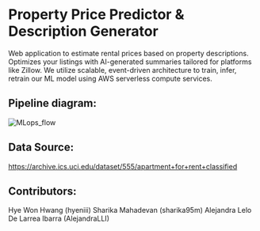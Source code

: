 # Property Price Predictor & Description Generator
 Web application to estimate rental prices based on property descriptions. Optimizes your listings with AI-generated summaries tailored for platforms like Zillow. We utilize scalable, event-driven architecture to train, infer, retrain our ML model using AWS serverless compute services.

## Pipeline diagram:
![MLops_flow](/Rental_price_predictor.drawio.svg)

## Data Source:
https://archive.ics.uci.edu/dataset/555/apartment+for+rent+classified

## Contributors:
Hye Won Hwang (hyeniii)
Sharika Mahadevan (sharika95m)
Alejandra Lelo De Larrea Ibarra (AlejandraLLI)
